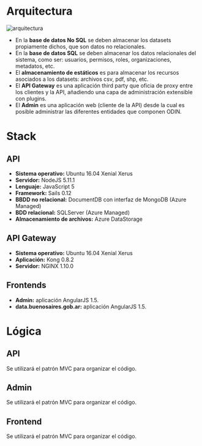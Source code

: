 # Arquitectura

 ![arquitectura](http://i.imgur.com/N3qRwIW.png?1)

- En la **base de datos No SQL** se deben almacenar los datasets propiamente dichos, que son datos no relacionales.
- En la **base de datos SQL** se deben almacenar los datos relacionales del sistema, como ser: usuarios, permisos, roles, organizaciones, metadatos, etc.
- El **almacenamiento de estáticos** es para almacenar los recursos asociados a los datasets: archivos csv, pdf, shp, etc.
- El **API Gateway** es una aplicación third party que oficia de proxy entre los clientes y la API, añadiendo una capa de administración extensible con plugins.
- El **Admin** es una aplicación web (cliente de la API) desde la cual es posible administrar las diferentes entidades que componen ODIN.


# Stack

## API

- **Sistema operativo:** Ubuntu 16.04 Xenial Xerus
- **Servidor:** NodeJS 5.11.1
- **Lenguaje:** JavaScript 5
- **Framework:** Sails 0.12
- **BBDD no relacional:** DocumentDB con interfaz de MongoDB (Azure Managed)
- **BDD relacional:** SQLServer (Azure Managed)
- **Almacenamiento de archivos:** Azure DataStorage

## API Gateway

- **Sistema operativo:** Ubuntu 16.04 Xenial Xerus
- **Aplicación:** Kong 0.8.2
- **Servidor:** NGINX 1.10.0

## Frontends

- **Admin:** aplicación AngularJS 1.5.
- **data.buenosaires.gob.ar:** aplicación AngularJS 1.5.

# Lógica

## API

Se utilizará el patrón MVC para organizar el código.

## Admin

Se utilizará el patrón MVC para organizar el código.

## Frontend

Se utilizará el patrón MVC para organizar el código.
